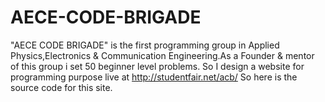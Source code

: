 # AECE-CODE-BRIGADE
"AECE CODE BRIGADE" is the first programming group in Applied Physics,Electronics &amp; Communication Engineering.As a Founder &amp; mentor of this group  i set 50 beginner level problems.
So I design a website for programming purpose live at http://studentfair.net/acb/
So here is the source code for this site.
